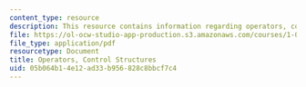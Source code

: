 ```yaml
---
content_type: resource
description: This resource contains information regarding operators, control structures.
file: https://ol-ocw-studio-app-production.s3.amazonaws.com/courses/1-00-introduction-to-computers-and-engineering-problem-solving-spring-2012/05b064b14e12ad33b956828c8bbcf7c4_MIT1_00S12_Lec_3.pdf
file_type: application/pdf
resourcetype: Document
title: Operators, Control Structures
uid: 05b064b1-4e12-ad33-b956-828c8bbcf7c4
---
```

